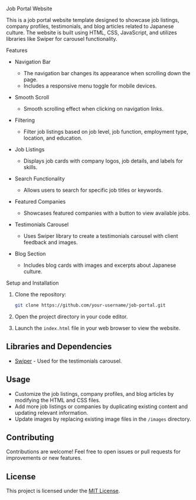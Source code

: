 Job Portal Website

This is a job portal website template designed to showcase job listings, company profiles, testimonials, and blog articles related to Japanese culture. The website is built using HTML, CSS, JavaScript, and utilizes libraries like Swiper for carousel functionality.

Features

- Navigation Bar
  - The navigation bar changes its appearance when scrolling down the page.
  - Includes a responsive menu toggle for mobile devices.

- Smooth Scroll
  - Smooth scrolling effect when clicking on navigation links.

- Filtering
  - Filter job listings based on job level, job function, employment type, location, and education.

- Job Listings
  - Displays job cards with company logos, job details, and labels for skills.

- Search Functionality
  - Allows users to search for specific job titles or keywords.

- Featured Companies
  - Showcases featured companies with a button to view available jobs.

- Testimonials Carousel
  - Uses Swiper library to create a testimonials carousel with client feedback and images.

- Blog Section
  - Includes blog cards with images and excerpts about Japanese culture.

Setup and Installation

1. Clone the repository:

   ```bash
   git clone https://github.com/your-username/job-portal.git
   ```

2. Open the project directory in your code editor.

3. Launch the `index.html` file in your web browser to view the website.

## Libraries and Dependencies

- [Swiper](https://swiperjs.com/) - Used for the testimonials carousel.

## Usage

- Customize the job listings, company profiles, and blog articles by modifying the HTML and CSS files.
- Add more job listings or companies by duplicating existing content and updating relevant information.
- Update images by replacing existing image files in the `/images` directory.

## Contributing

Contributions are welcome! Feel free to open issues or pull requests for improvements or new features.

## License

This project is licensed under the [MIT License](LICENSE).
